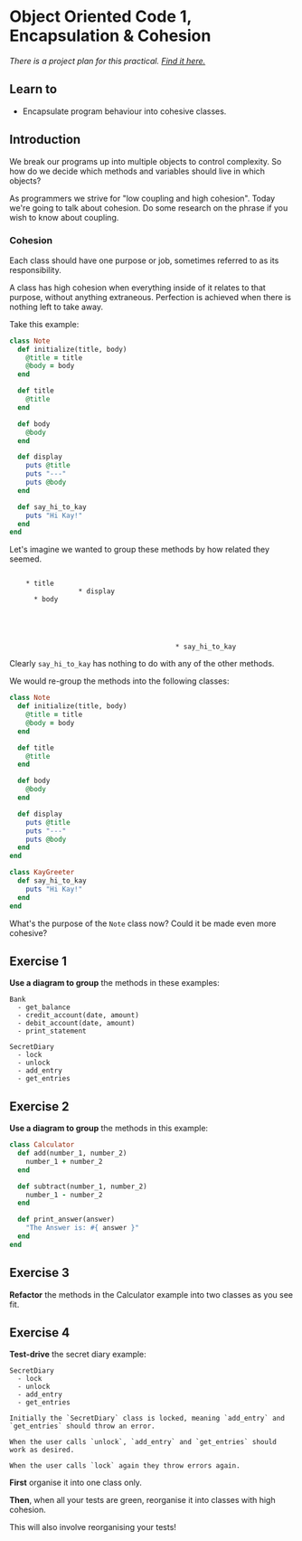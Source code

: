 Object Oriented Code 1, Encapsulation & Cohesion
================================================

*There is a project plan for this practical. [Find it here.](object_oriented_1.md)*

## Learn to

* Encapsulate program behaviour into cohesive classes.

## Introduction

We break our programs up into multiple objects to control complexity. So how do we decide which methods and variables should live in which objects?

As programmers we strive for "low coupling and high cohesion". Today we're going to talk about cohesion. Do some research on the phrase if you wish to know about coupling.

### Cohesion

Each class should have one purpose or job, sometimes referred to as its responsibility.

A class has high cohesion when everything inside of it relates to that purpose, without anything extraneous. Perfection is achieved when there is nothing left to take away.

Take this example:

```ruby
class Note
  def initialize(title, body)
    @title = title
    @body = body
  end

  def title
    @title
  end

  def body
    @body
  end

  def display
    puts @title
    puts "---"
    puts @body
  end

  def say_hi_to_kay
    puts "Hi Kay!"
  end
end
```

Let's imagine we wanted to group these methods by how related they seemed.

```

    * title
                 * display
      * body





                                         * say_hi_to_kay
```

Clearly `say_hi_to_kay` has nothing to do with any of the other methods.

We would re-group the methods into the following classes:

```ruby
class Note
  def initialize(title, body)
    @title = title
    @body = body
  end

  def title
    @title
  end

  def body
    @body
  end

  def display
    puts @title
    puts "---"
    puts @body
  end
end

class KayGreeter
  def say_hi_to_kay
    puts "Hi Kay!"
  end
end
```

What's the purpose of the `Note` class now? Could it be made even more cohesive?

## Exercise 1

**Use a diagram to group** the methods in these examples:

```
Bank
  - get_balance
  - credit_account(date, amount)
  - debit_account(date, amount)
  - print_statement
```

```
SecretDiary
  - lock
  - unlock
  - add_entry
  - get_entries
```

## Exercise 2

**Use a diagram to group** the methods in this example:

```ruby
class Calculator
  def add(number_1, number_2)
    number_1 + number_2
  end

  def subtract(number_1, number_2)
    number_1 - number_2
  end

  def print_answer(answer)
    "The Answer is: #{ answer }"
  end
end
```

## Exercise 3

**Refactor** the methods in the Calculator example into two classes as you see fit.

## Exercise 4

**Test-drive** the secret diary example:

```
SecretDiary
  - lock
  - unlock
  - add_entry
  - get_entries

Initially the `SecretDiary` class is locked, meaning `add_entry` and `get_entries` should throw an error.

When the user calls `unlock`, `add_entry` and `get_entries` should work as desired.

When the user calls `lock` again they throw errors again.
```

**First** organise it into one class only.

**Then**, when all your tests are green, reorganise it into classes with high cohesion.

This will also involve reorganising your tests!

